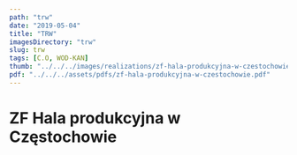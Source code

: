 ```yaml
---
path: "trw"
date: "2019-05-04"
title: "TRW"
imagesDirectory: "trw"
slug: trw
tags: [C.O, WOD-KAN]
thumb: "../../../images/realizations/zf-hala-produkcyjna-w-czestochowie/IMG_20190814_125620.jpg"
pdf: "../../../assets/pdfs/zf-hala-produkcyjna-w-czestochowie.pdf"
---
```


# ZF Hala produkcyjna w Częstochowie
